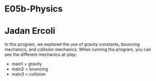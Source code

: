 # E05b-Physics
# Jadan Ercoli

In this program, we explored the use of gravity constants, bouncing mechanics, and collision mechanics. When running the program, you can see the different mechanics at-play:
- main1 = gravity 
- main2 = bouncing 
- main3 = collision 